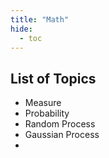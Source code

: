 ```yaml
---
title: "Math"
hide:
  - toc
---
```


## List of Topics

* Measure
* Probability
* Random Process
* Gaussian Process
* 